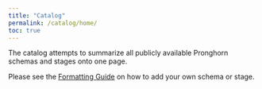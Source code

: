 ```yaml
---
title: "Catalog"
permalink: /catalog/home/
toc: true
---
```

The catalog attempts to summarize all publicly available Pronghorn schemas and stages onto one page.

Please see the [Formatting Guide](/Pronghorn/catalog/format) on how to add your own schema or stage.